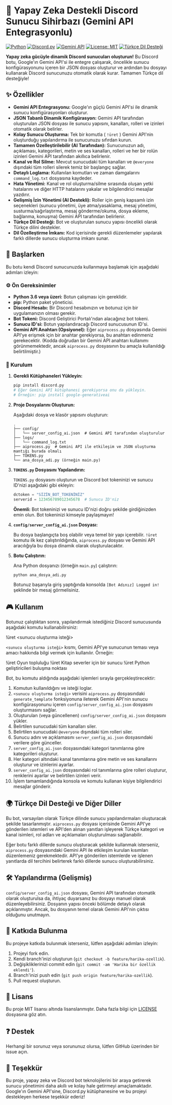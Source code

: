 # 🤖 Yapay Zeka Destekli Discord Sunucu Sihirbazı (Gemini API Entegrasyonlu)

[![Python](https://img.shields.io/badge/python-3.6+-blue.svg)](https://www.python.org/downloads/)
[![Discord.py](https://img.shields.io/badge/discord.py-2.x-brightgreen.svg)](https://discordpy.readthedocs.io/en/stable/)
[![Gemini API](https://img.shields.io/badge/Gemini_API-Google_AI-lightgray.svg)](https://ai.google.dev/)
[![License: MIT](https://img.shields.io/badge/License-MIT-yellow.svg)](https://opensource.org/licenses/MIT)
[![Türkçe Dil Desteği](https://img.shields.io/badge/Türkçe-Destekleniyor-blue)](https://tr.wikipedia.org/wiki/T%C3%BCrk%C3%A7e)

**Yapay zeka gücüyle dinamik Discord sunucuları oluşturun!** Bu Discord botu, Google'ın Gemini API'si ile entegre çalışarak, öncelikle sunucu konfigürasyonunu içeren bir JSON dosyası oluşturur ve ardından bu dosyayı kullanarak Discord sunucunuzu otomatik olarak kurar. Tamamen Türkçe dil desteğiyle!

## ✨ Özellikler

* **Gemini API Entegrasyonu:** Google'ın güçlü Gemini API'si ile dinamik sunucu konfigürasyonları oluşturur.
* **JSON Tabanlı Dinamik Konfigürasyon:** Gemini API tarafından oluşturulan JSON dosyası ile sunucu yapısını, kanalları, rolleri ve izinleri otomatik olarak belirler.
* **Kolay Sunucu Oluşturma:** Tek bir komutla ( `!üret` ) Gemini API'nin oluşturduğu yapılandırma ile sunucunuzu sıfırdan kurun.
* **Tamamen Özelleştirilebilir (AI Tarafından):** Sunucunuzun adı, açıklaması, kategorileri, metin ve ses kanalları, rolleri ve her bir rolün izinleri Gemini API tarafından akıllıca belirlenir.
* **Kanal ve Rol Silme:** Mevcut sunucudaki tüm kanalları ve `@everyone` dışındaki tüm rolleri silerek temiz bir başlangıç sağlar.
* **Detaylı Loglama:** Kullanılan komutları ve zaman damgalarını `command_log.txt` dosyasına kaydeder.
* **Hata Yönetimi:** Kanal ve rol oluşturma/silme sırasında oluşan yetki hatalarını ve diğer HTTP hatalarını yakalar ve bilgilendirici mesajlar yazdırır.
* **Gelişmiş İzin Yönetimi (AI Destekli):** Roller için geniş kapsamlı izin seçenekleri (sunucu yönetimi, üye atma/yasaklama, mesaj yönetimi, susturma/sağırlaştırma, mesaj gönderme/okuma, dosya ekleme, bağlanma, konuşma) Gemini API tarafından belirlenir.
* **Türkçe Dil Desteği:** Bot ve oluşturulan sunucu yapısı öncelikli olarak Türkçe dilini destekler.
* **Dil Özelleştirme İmkanı:** Kod içerisinde gerekli düzenlemeler yapılarak farklı dillerde sunucu oluşturma imkanı sunar.

## 🚀 Başlarken

Bu botu kendi Discord sunucunuzda kullanmaya başlamak için aşağıdaki adımları izleyin:

### ⚙️ Ön Gereksinimler

* **Python 3.6 veya üzeri:** Botun çalışması için gereklidir.
* **pip:** Python paket yöneticisi.
* **Discord Hesabı:** Bir Discord hesabınızın ve botunuz için bir uygulamanızın olması gerekir.
* **Bot Tokeni:** Discord Geliştirici Portalı'ndan alacağınız bot tokeni.
* **Sunucu ID'si:** Botun yapılandıracağı Discord sunucusunun ID'si.
* **Gemini API Anahtarı (Opsiyonel):** Eğer `aiprocess.py` dosyasında Gemini API'ye erişmek için bir anahtar gerekiyorsa, bu anahtarı edinmeniz gerekecektir. (Kodda doğrudan bir Gemini API anahtarı kullanımı görünmemektedir, ancak `aiprocess.py` dosyasının bu amaçla kullanıldığı belirtilmiştir.)

### 💾 Kurulum

1.  **Gerekli Kütüphaneleri Yükleyin:**

    ```bash
    pip install discord.py
    # Eğer Gemini API kütüphanesi gerekiyorsa onu da yükleyin.
    # Örneğin: pip install google-generativeai
    ```

2.  **Proje Dosyalarını Oluşturun:**

    Aşağıdaki dosya ve klasör yapısını oluşturun:

    ```
    .
    ├── config/
    │   └── server_config_ai.json  # Gemini API tarafından oluşturulur
    ├── logs/
    │   └── command_log.txt
    ├── aiprocess.py  # Gemini API ile etkileşim ve JSON oluşturma mantığı burada olmalı
    ├── TOKENS.py
    └── ana_dosya_adi.py (örneğin main.py)
    ```

3.  **`TOKENS.py` Dosyasını Yapılandırın:**

    `TOKENS.py` dosyasını oluşturun ve Discord bot tokeninizi ve sunucu ID'nizi aşağıdaki gibi ekleyin:

    ```python
    dctoken = "SİZİN_BOT_TOKENİNİZ"
    serverid = 123456789012345678  # Sunucu ID'niz
    ```

    **Önemli:** Bot tokeninizi ve sunucu ID'nizi doğru şekilde girdiğinizden emin olun. Bot tokeninizi kimseyle paylaşmayın!

4.  **`config/server_config_ai.json` Dosyası:**

    Bu dosya başlangıçta boş olabilir veya temel bir yapı içerebilir. `!üret` komutu ilk kez çalıştırıldığında, `aiprocess.py` dosyası ve Gemini API aracılığıyla bu dosya dinamik olarak oluşturulacaktır.

5.  **Botu Çalıştırın:**

    Ana Python dosyanızı (örneğin `main.py`) çalıştırın:

    ```bash
    python ana_dosya_adi.py
    ```

    Botunuz başarıyla giriş yaptığında konsolda `[Bot Adınız] Logged in!` şeklinde bir mesaj görmelisiniz.

## 🎮 Kullanım

Botunuz çalıştıktan sonra, yapılandırmak istediğiniz Discord sunucusunda aşağıdaki komutu kullanabilirsiniz:

!üret <sunucu oluşturma isteği>

`<sunucu oluşturma isteği>` kısmı, Gemini API'ye sunucunun teması veya amacı hakkında bilgi vermek için kullanılır. Örneğin:

!üret Oyun topluluğu
!üret Kitap severler için bir sunucu
!üret Python geliştiricileri buluşma noktası

Bot, bu komutu aldığında aşağıdaki işlemleri sırayla gerçekleştirecektir:

1.  Komutun kullanıldığını ve isteği loglar.
2.  `<sunucu oluşturma isteği>` verisini `aiprocess.py` dosyasındaki `generate_template` fonksiyonuna ileterek Gemini API'nin sunucu konfigürasyonunu içeren `config/server_config_ai.json` dosyasını oluşturmasını sağlar.
3.  Oluşturulan (veya güncellenen) `config/server_config_ai.json` dosyasını yükler.
4.  Belirtilen sunucudaki tüm kanalları siler.
5.  Belirtilen sunucudaki `@everyone` dışındaki tüm rolleri siler.
6.  Sunucu adını ve açıklamasını `server_config_ai.json` dosyasındaki verilere göre günceller.
7.  `server_config_ai.json` dosyasındaki kategori tanımlarına göre kategorileri oluşturur.
8.  Her kategori altındaki kanal tanımlarına göre metin ve ses kanallarını oluşturur ve izinlerini ayarlar.
9.  `server_config_ai.json` dosyasındaki rol tanımlarına göre rolleri oluşturur, renklerini ayarlar ve belirtilen izinleri verir.
10. İşlem tamamlandığında konsola ve komutu kullanan kişiye bilgilendirici mesajlar gönderir.

## 🌍 Türkçe Dil Desteği ve Diğer Diller

Bu bot, varsayılan olarak Türkçe dilinde sunucu yapılandırmaları oluşturacak şekilde tasarlanmıştır. `aiprocess.py` dosyası içerisinde Gemini API'ye gönderilen istemleri ve API'den alınan yanıtları işleyerek Türkçe kategori ve kanal isimleri, rol adları ve açıklamaları oluşturulması sağlanabilir.

Eğer botu farklı dillerde sunucu oluşturacak şekilde kullanmak isterseniz, `aiprocess.py` dosyasındaki Gemini API ile etkileşim kurulan kısımları düzenlemeniz gerekmektedir. API'ye gönderilen istemlerde ve işlenen yanıtlarda dil tercihini belirterek farklı dillerde sunucu oluşturabilirsiniz.

## 🛠️ Yapılandırma (Gelişmiş)

`config/server_config_ai.json` dosyası, Gemini API tarafından otomatik olarak oluşturulsa da, ihtiyaç duyarsanız bu dosyayı manuel olarak düzenleyebilirsiniz. Dosyanın yapısı önceki bölümde detaylı olarak açıklanmıştır. Ancak, bu dosyanın temel olarak Gemini API'nin çıktısı olduğunu unutmayın.

## 🤝 Katkıda Bulunma

Bu projeye katkıda bulunmak isterseniz, lütfen aşağıdaki adımları izleyin:

1.  Projeyi fork edin.
2.  Kendi branch'inizi oluşturun (`git checkout -b feature/harika-ozellik`).
3.  Değişikliklerinizi commit edin (`git commit -am 'Harika bir özellik eklendi'`).
4.  Branch'inizi push edin (`git push origin feature/harika-ozellik`).
5.  Pull request oluşturun.

## 📜 Lisans

Bu proje MIT lisansı altında lisanslanmıştır. Daha fazla bilgi için [LICENSE](LICENSE) dosyasına göz atın.

## ❓ Destek

Herhangi bir sorunuz veya sorununuz olursa, lütfen GitHub üzerinden bir issue açın.

## 🙏 Teşekkür

Bu proje, yapay zeka ve Discord bot teknolojilerini bir araya getirerek sunucu yönetimini daha akıllı ve kolay hale getirmeyi amaçlamaktadır. Google'ın Gemini API'sine, Discord.py kütüphanesine ve bu projeyi destekleyen herkese teşekkür ederiz!